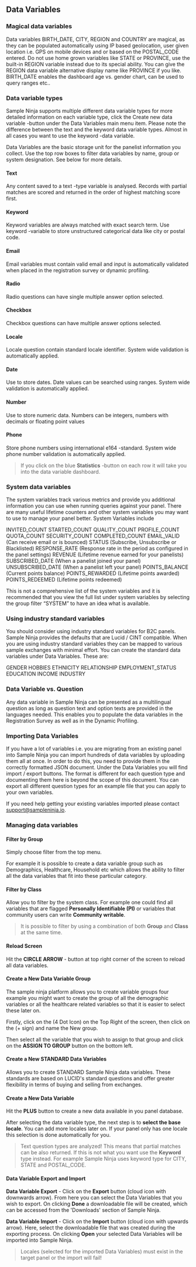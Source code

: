## Data Variables

### Magical data variables
Data variables BIRTH_DATE, CITY, REGION and COUNTRY are magical, as they can be populated automatically using IP based geolocation, user given location i.e. GPS on mobile devices and or based on the POSTAL_CODE entered. Do not use home grown variables like STATE or PROVINCE, use the built-in REGION variable instead due to its special ability. You can give the REGION data variable alternative display name like PROVINCE if you like. BIRTH_DATE enables the dashboard age vs. gender chart, can be used to query ranges etc..

### Data variable types
Sample Ninja supports multiple different data variable types for more detailed information on each variable type, click the Create new data variable -button under the Data Variables main menu item. Please note the difference between the text and the keyword data variable types. Almost in all cases you want to use the keyword -data variable.

Data Variables are the basic storage unit for the panelist information you collect. Use the top row boxes to filter data variables by name, group or system designation. See below for more details.

#### Text
Any content saved to a text -type variable is analysed. Records with partial matches are scored and returned in the order of highest matching score first.

#### Keyword
Keyword variables are always matched with exact search term. Use keyword -variable to store unstructured categorical data like city or postal code.

#### Email
Email variables must contain valid email and input is automatically validated when placed in the registration survey or dynamic profiling.

#### Radio
Radio questions can have single multiple answer option selected.

#### Checkbox
Checkbox questions can have multiple answer options selected.

#### Locale
Locale question contain standard locale identifier. System wide validation is automatically applied.

#### Date
Use to store dates. Date values can be searched using ranges. System wide validation is automatically applied.

#### Number
Use to store numeric data. Numbers can be integers, numbers with decimals or floating point values

#### Phone
Store phone numbers using international e164 -standard. System wide phone number validation is automatically applied.

> If you click on the blue **Statistics** -button on each row it will take you into the data variable dashboard.

### System data variables
The system variables track various metrics and provide you additional information you can use when running queries against your panel. There are many useful lifetime counters and other system variables you may want to use to manage your panel better. System Variables include

INVITED_COUNT
STARTED_COUNT
QUALITY_COUNT
PROFILE_COUNT
QUOTA_COUNT
SECURITY_COUNT
COMPLETED_COUNT
EMAIL_VALID (Can receive email or is bounced)
STATUS (Subscribe, Unsubscribe or Blacklisted)
RESPONSE_RATE (Response rate in the period as configured in the panel settings) 
REVENUE (Lifetime revenue earned for your panelists)
SUBSCRIBED_DATE (When a panelist joined your panel)
UNSUBSCRIBED_DATE (When a panelist left your panel)
POINTS_BALANCE (Current points balance)
POINTS_REWARDED (Lifetime points awarded)
POINTS_REDEEMED (Lifetime points redeemed)

This is not a comprehensive list of the system variables and it is recommended that you view the full list under system variables by selecting the group filter “SYSTEM” to have an idea what is available. 

### Using industry standard variables
You should consider using industry standard variables for B2C panels. Sample Ninja provides the defaults that are Lucid / CINT compatible. When you are using industry standard variables they can be mapped to various sample exchanges with minimal effort. You can create the standard data variables under Data Variables. These are:

GENDER
HOBBIES
ETHNICITY
RELATIONSHIP
EMPLOYMENT_STATUS
EDUCATION
INCOME
INDUSTRY

### Data Variable vs. Question
Any data variable in Sample Ninja can be presented as a multilingual question as long as question text and option texts are provided in the languages needed. This enables you to populate the data variables in the Registration Survey as well as in the Dynamic Profiling.

### Importing Data Variables
If you have a lot of variables i.e. you are migrating from an existing panel into Sample Ninja you can import hundreds of data variables by uploading them all at once. In order to do this, you need to provide them in the correctly formatted JSON document. Under the Data Variables you will find import / export buttons. The format is different for each question type and documenting them here is beyond the scope of this document. You can export all different question types for an example file that you can apply to your own variables.

If you need help getting your existing variables imported please contact support@sampleninja.io.

### Managing data variables

#### Filter by Group

Simply choose filter from the top menu.

For example it is possible to create a data variable group such as Demographics, Healthcare, Household etc which allows the ability to filter all the data variables that fit into these particular category.

#### Filter by Class

Allow you to filter by the system class. For example one could find all variables that are flagged **Personally Identifiable (PI)** or variables that community users can write **Community writable**.

> It is possible to filter by using a combination of both **Group** and **Class** at the same time.

#### Reload Screen

Hit the **CIRCLE ARROW** - button at top right corner of the screen to reload all data variables.

#### Create a New Data Variable Group

The sample ninja platform allows you to create variable groups four example you might want to create the group of all the demographic variables or all the healthcare related variables so that it is easier to select these later on.

Firstly, click on the (4 Dot Icon) on the Top Right of the screen, then click on the (+ sign) and name the New group.

Then select all the variable that you wish to assign to that group and click on the **ASSIGN TO GROUP** button on the bottom left.

#### Create a New STANDARD Data Variables

Allows you to create STANDARD Sample Ninja data variables. These standards are based on LUCID's standard questions and offer greater flexibility in terms of buying and selling from exchanges.

#### Create a New Data Variable

Hit the **PLUS** button to create a new data available in you panel database.

After selecting the data variable type, the next step is to **select the base locale**. You can add more locales later on. If your panel only has one locale this selection is done automatically for you.

> Text question types are analyzed! This means that partial matches can be also returned. If this is not what you want use the **Keyword** type instead. For example Sample Ninja uses keyword type for CITY, STATE and POSTAL_CODE.

#### Data Variable Export and Import

**Data Variable Export** - Click on the **Export** button (cloud icon with downwards arrow). From here you can select the Data Variables that you wish to export. On clicking **Done** a downloadable file will be created, which can be accessed from the 'Downloads' section of Sample Ninja.

**Data Variable Import** - Click on the **Import** button (cloud icon with upwards arrow). Here, select the downloadable file that was created during the exporting process. On clicking **Open** your selected Data Variables will be imported into Sample Ninja.

> Locales (selected for the imported Data Variables) must exist in the target panel or the import will fail!
